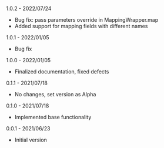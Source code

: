 1.0.2 - 2022/07/24
* Bug fix: pass parameters override in MappingWrapper.map
* Added support for mapping fields with different names

1.0.1 - 2022/01/05
* Bug fix

1.0.0 - 2022/01/05
* Finalized documentation, fixed defects

0.1.1 - 2021/07/18
* No changes, set version as Alpha

0.1.0 - 2021/07/18
* Implemented base functionality

0.0.1 - 2021/06/23
* Initial version